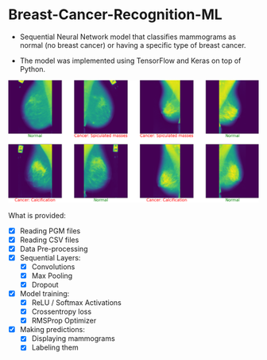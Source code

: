 # Breast-Cancer-Recognition-ML
- Sequential Neural Network model that classifies mammograms as normal (no breast cancer) or having a specific type of breast cancer.

- The model was implemented using TensorFlow and Keras on top of Python.

![Breast Cancer Predictions](BCR.png)

What is provided:
- [x] Reading PGM files
- [x] Reading CSV files
- [x] Data Pre-processing
- [x] Sequential Layers:
    - [x] Convolutions
    - [x] Max Pooling
    - [x] Dropout
- [x] Model training:
    - [x] ReLU / Softmax Activations
    - [x] Crossentropy loss
    - [x] RMSProp Optimizer
- [x] Making predictions:
    - [x] Displaying mammograms
    - [x] Labeling them